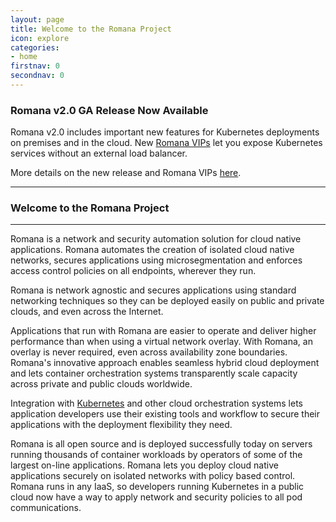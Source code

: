 ```yaml
---
layout: page
title: Welcome to the Romana Project
icon: explore
categories:
- home
firstnav: 0
secondnav: 0
---
```

### Romana v2.0 GA Release Now Available

Romana v2.0 includes important new features for Kubernetes deployments on premises and in the cloud. New [Romana VIPs](/how/romana_vips) let you expose Kubernetes services without an external load balancer.

More details on the new release and Romana VIPs [here](/blog/romana-v2/).

---

### Welcome to the Romana Project

---

Romana is a network and security automation solution for cloud native applications. Romana automates the creation of isolated cloud native networks, secures applications using microsegmentation and enforces access control policies on all endpoints, wherever they run.

Romana is network agnostic and secures applications using standard networking techniques so they can be deployed easily on public and private clouds, and even across the Internet.

Applications that run with Romana are easier to operate and deliver higher performance than when using a virtual network overlay. With Romana, an overlay is never required, even across availability zone boundaries. Romana's innovative approach enables seamless hybrid cloud deployment and lets container orchestration systems transparently scale capacity across private and public clouds worldwide.

Integration with [Kubernetes](http://kubernetes.io) and other cloud orchestration systems lets application developers use their existing tools and workflow to secure their applications with the deployment flexibility they need.

Romana is all open source and is deployed successfully today on servers running thousands of container workloads by operators of some of the largest on-line applications. Romana lets you deploy cloud native applications securely on isolated networks with policy based control. Romana runs in any IaaS, so developers running Kubernetes in a public cloud now have a way to apply network and security policies to all pod communications.

